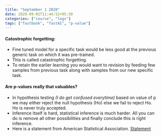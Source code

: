 ```yaml
---
title: "September 1 2020"
date: 2020-09-01T11:44:52+05:30
categories: ["course", "logs"]
tags: ["fastbook", "fastAI", "p-value"]
---
```


#### Catostrophic forgetting:

- Fine tuned model for a specific task would be less good at the previous
  generic task on which it was pre-trained.
- This is called catastrophic forgetting.
- To retain the earlier learning you would want to revision by feeding few
  samples from previous task along with samples from our new specific task.

#### Are p-values really that valuables?

- In hypothesis testing _(I do get confused everytime)_ based on value of p
  we may either reject the null hypothesis (Ho) else we fail to reject Ho.
  Ho is never truly accepted.
- Inference itself is hard, statistical inference is much harder. All you
  can do is remove all other possibilities and finally conclude this is right
  inference.
- Here is a statement from American Statistical Association. [Statement](https://github.com/PuneethaPai/puneethapai.github.io/blob/source/static/papers/p-valuestatement.pdf)

